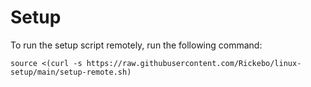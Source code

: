 # Setup

To run the setup script remotely, run the following command:
```
source <(curl -s https://raw.githubusercontent.com/Rickebo/linux-setup/main/setup-remote.sh)
```